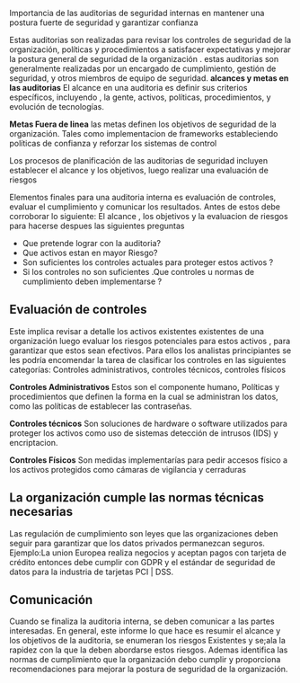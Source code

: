 Importancia de las auditorias de seguridad internas en mantener una postura fuerte de seguridad y garantizar confianza

Estas auditorias son realizadas para revisar los controles de seguridad de la organización, políticas y procedimientos a satisfacer expectativas y mejorar la postura general de seguridad  de la organización .
estas auditorias son generalmente realizadas por un encargado de cumplimiento, gestión de seguridad, y otros miembros de equipo de seguridad.
**alcances y metas en las auditorias**
El alcance en una auditoria es definir sus criterios específicos, incluyendo , la gente, activos, políticas, procedimientos, y evolución de tecnologías.

**Metas Fuera de linea**
las metas definen los objetivos de seguridad de la organización. Tales como implementacion de frameworks estableciendo políticas de confianza y reforzar los sistemas de control 

Los procesos de planificación de las auditorias de seguridad incluyen  establecer el alcance y los objetivos, luego realizar una evaluación de riesgos 

Elementos finales para una auditoria interna es evaluación de controles, evaluar el cumplimiento y comunicar los resultados. 
Antes de estos debe corroborar lo siguiente: El alcance , los objetivos y la evaluacion de riesgos para hacerse despues las siguientes preguntas 
- Que pretende lograr con la auditoria?
- Que activos estan en mayor Riesgo?
- Son suficientes los controles actuales para proteger estos activos ?
- Si los controles no son suficientes .Que controles u normas de cumplimiento deben implementarse ?
## Evaluación de controles 

Este implica revisar a detalle los activos existentes existentes de una organización luego evaluar los riesgos potenciales para estos activos , para garantizar que estos sean efectivos. Para ellos los analistas principiantes se les podría encomendar  la tarea de clasificar los controles en las siguientes categorías: Controles administrativos, controles técnicos, controles físicos 

**Controles Administrativos**
Estos son el componente humano, Políticas y procedimientos que definen la forma en la cual se administran los datos, como las políticas de establecer las contraseñas.

**Controles técnicos**
Son soluciones de hardware o software utilizados para proteger los activos como uso de sistemas detección de intrusos (IDS) y encriptacion.

**Controles Físicos**
Son medidas implementarías para pedir accesos físico a los activos protegidos como cámaras de vigilancia y cerraduras 

## La organización cumple las normas técnicas necesarias 

Las regulación de cumplimiento son leyes que las organizaciones deben seguir para garantizar que los datos privados permanezcan seguros.
Ejemplo:La union Europea realiza negocios y aceptan pagos con tarjeta de crédito entonces debe cumplir con GDPR y el estándar de seguridad de datos para la industria de tarjetas PCI | DSS. 
## Comunicación

Cuando se finaliza la auditoria interna, se deben comunicar a las partes interesadas. En general, este informe lo que hace es resumir el alcance y los objetivos de la auditoria, se enumeran los riesgos Existentes y se;ala la rapidez con la que la deben abordarse estos riesgos. Ademas identifica las normas de cumplimiento que la organización debo cumplir y proporciona recomendaciones para mejorar la postura de seguridad de la organización.

